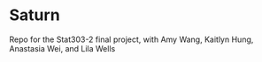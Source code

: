 # Saturn
Repo for the Stat303-2 final project, with Amy Wang, Kaitlyn Hung, Anastasia Wei, and Lila Wells
